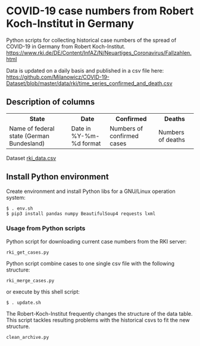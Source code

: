# COVID-19 case numbers from Robert Koch-Institut in Germany

Python scripts for collecting historical case numbers of the spread of COVID-19 in Germany from Robert Koch-Institut.
https://www.rki.de/DE/Content/InfAZ/N/Neuartiges_Coronavirus/Fallzahlen.html

Data is updated on a daily basis and published in a csv file here:
https://github.com/Milanowicz/COVID-19-Dataset/blob/master/data/rki/time_series_confirmed_and_death.csv


## Description of columns

<table>
<tr>
<th>State</th><th>Date</th><th>Confirmed</th><th>Deaths</th>
</tr>
<tr>
<td>Name of federal state (German Bundesland)</td>
<td>Date in %Y-%m-%d format</td>
<td>Numbers of confirmed cases</td>
<td>Numbers of deaths</td>
</tr>
</table>

Dataset [rki_data.csv](https://raw.githubusercontent.com/Milanowicz/COVID-19-RKI/master/csv/rki_data.csv)


## Install Python environment

Create environment and install Python libs for a GNU/Linux operation system:

    $ . env.sh
    $ pip3 install pandas numpy BeautifulSoup4 requests lxml
   

### Usage from Python scripts

Python script for downloading current case numbers from the RKI server:

`rki_get_cases.py`
 
Python script combine cases to one single csv file with the following structure:

`rki_merge_cases.py`


or execute by this shell script:

    $ . update.sh

The Robert-Koch-Institut frequently changes the structure of the data table. This script tackles resulting problems with the historical csvs to fit the new structure.

`clean_archive.py` 
